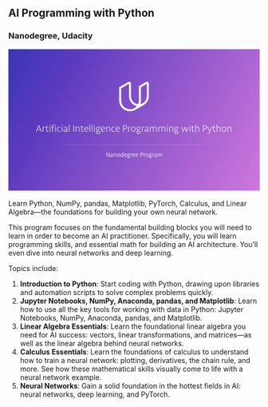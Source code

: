 ## AI Programming with Python
### Nanodegree, Udacity

<p align="center">
  <img src="Nanodegree- AI with Python.png">
</p>

Learn Python, NumPy, pandas, Matplotlib, PyTorch, Calculus, and Linear Algebra—the foundations for building your own neural network.

This program focuses on the fundamental building blocks you will need to learn in order to become an AI
practitioner. Specifically, you will learn programming skills, and essential math for building an AI
architecture. You’ll even dive into neural networks and deep learning.

Topics include:

1. **Introduction to Python**: Start coding with Python, drawing upon libraries and automation scripts to solve complex problems quickly.
2. **Jupyter Notebooks, NumPy, Anaconda, pandas, and Matplotlib**: Learn how to use all the key tools for working with data in Python: Jupyter Notebooks, NumPy, Anaconda, pandas, and Matplotlib.
3. **Linear Algebra Essentials**: Learn the foundational linear algebra you need for AI success: vectors, linear transformations, and matrices—as well as the linear algebra behind neural networks.
4. **Calculus Essentials**: Learn the foundations of calculus to understand how to train a neural network: plotting, derivatives, the chain rule, and more. See how these mathematical skills visually come to life with a neural network example.
5. **Neural Networks**: Gain a solid foundation in the hottest fields in AI: neural networks, deep learning, and PyTorch.
